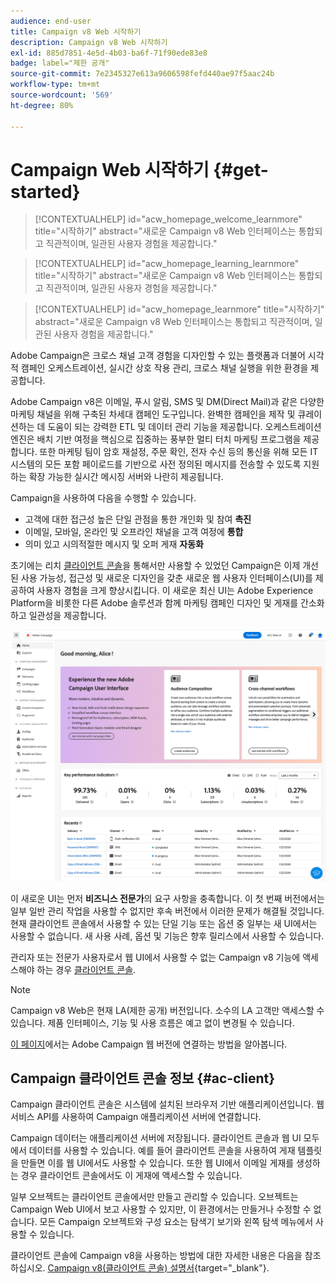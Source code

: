 ```yaml
---
audience: end-user
title: Campaign v8 Web 시작하기
description: Campaign v8 Web 시작하기
exl-id: 885d7851-4e5d-4b03-ba6f-71f90ede83e8
badge: label="제한 공개"
source-git-commit: 7e2345327e613a9606598fefd440ae97f5aac24b
workflow-type: tm+mt
source-wordcount: '569'
ht-degree: 80%

---
```


# Campaign Web 시작하기 {#get-started}


>[!CONTEXTUALHELP]
>id="acw_homepage_welcome_learnmore"
>title="시작하기"
>abstract="새로운 Campaign v8 Web 인터페이스는 통합되고 직관적이며, 일관된 사용자 경험을 제공합니다."

>[!CONTEXTUALHELP]
>id="acw_homepage_learning_learnmore"
>title="시작하기"
>abstract="새로운 Campaign v8 Web 인터페이스는 통합되고 직관적이며, 일관된 사용자 경험을 제공합니다."

>[!CONTEXTUALHELP]
>id="acw_homepage_learnmore"
>title="시작하기"
>abstract="새로운 Campaign v8 Web 인터페이스는 통합되고 직관적이며, 일관된 사용자 경험을 제공합니다."

Adobe Campaign은 크로스 채널 고객 경험을 디자인할 수 있는 플랫폼과 더불어 시각적 캠페인 오케스트레이션, 실시간 상호 작용 관리, 크로스 채널 실행을 위한 환경을 제공합니다.

Adobe Campaign v8은 이메일, 푸시 알림, SMS 및 DM(Direct Mail)과 같은 다양한 마케팅 채널을 위해 구축된 차세대 캠페인 도구입니다. 완벽한 캠페인을 제작 및 큐레이션하는 데 도움이 되는 강력한 ETL 및 데이터 관리 기능을 제공합니다. 오케스트레이션 엔진은 배치 기반 여정을 핵심으로 집중하는 풍부한 멀티 터치 마케팅 프로그램을 제공합니다. 또한 마케팅 팀이 암호 재설정, 주문 확인, 전자 수신 등의 통신을 위해 모든 IT 시스템의 모든 포함 페이로드를 기반으로 사전 정의된 메시지를 전송할 수 있도록 지원하는 확장 가능한 실시간 메시징 서버와 나란히 제공됩니다.

Campaign을 사용하여 다음을 수행할 수 있습니다.

* 고객에 대한 접근성 높은 단일 관점을 통한 개인화 및 참여 **촉진**
* 이메일, 모바일, 온라인 및 오프라인 채널을 고객 여정에 **통합**
* 의미 있고 시의적절한 메시지 및 오퍼 게재 **자동화**


초기에는 리치 [클라이언트 콘솔](#ac-client)을 통해서만 사용할 수 있었던 Campaign은 이제 개선된 사용 가능성, 접근성 및 새로운 디자인을 갖춘 새로운 웹 사용자 인터페이스(UI)를 제공하여 사용자 경험을 크게 향상시킵니다. 이 새로운 최신 UI는 Adobe Experience Platform을 비롯한 다른 Adobe 솔루션과 함께 마케팅 캠페인 디자인 및 게재를 간소화하고 일관성을 제공합니다.

![](assets/home.png)

이 새로운 UI는 먼저 **비즈니스 전문가**&#x200B;의 요구 사항을 충족합니다. 이 첫 번째 버전에서는 일부 일반 관리 작업을 사용할 수 없지만 후속 버전에서 이러한 문제가 해결될 것입니다. 현재 클라이언트 콘솔에서 사용할 수 있는 단일 기능 또는 옵션 중 일부는 새 UI에서는 사용할 수 없습니다. 새 사용 사례, 옵션 및 기능은 향후 릴리스에서 사용할 수 있습니다.

관리자 또는 전문가 사용자로서 웹 UI에서 사용할 수 없는 Campaign v8 기능에 액세스해야 하는 경우 [클라이언트 콘솔](#ac-client).


>[!NOTE]
>
>Campaign v8 Web은 현재 LA(제한 공개) 버전입니다. 소수의 LA 고객만 액세스할 수 있습니다. 제품 인터페이스, 기능 및 사용 흐름은 예고 없이 변경될 수 있습니다.

[이 페이지](connect-to-campaign.md)에서는 Adobe Campaign 웹 버전에 연결하는 방법을 알아봅니다.

## Campaign 클라이언트 콘솔 정보 {#ac-client}

Campaign 클라이언트 콘솔은 시스템에 설치된 브라우저 기반 애플리케이션입니다. 웹 서비스 API를 사용하여 Campaign 애플리케이션 서버에 연결합니다.

Campaign 데이터는 애플리케이션 서버에 저장됩니다. 클라이언트 콘솔과 웹 UI 모두에서 데이터를 사용할 수 있습니다. 예를 들어 클라이언트 콘솔을 사용하여 게재 템플릿을 만들면 이를 웹 UI에서도 사용할 수 있습니다. 또한 웹 UI에서 이메일 게재를 생성하는 경우 클라이언트 콘솔에서도 이 게재에 액세스할 수 있습니다.

일부 오브젝트는 클라이언트 콘솔에서만 만들고 관리할 수 있습니다. 오브젝트는 Campaign Web UI에서 보고 사용할 수 있지만, 이 환경에서는 만들거나 수정할 수 없습니다. 모든 Campaign 오브젝트와 구성 요소는 탐색기 보기와 왼쪽 탐색 메뉴에서 사용할 수 있습니다.

클라이언트 콘솔에 Campaign v8을 사용하는 방법에 대한 자세한 내용은 다음을 참조하십시오. [Campaign v8(클라이언트 콘솔) 설명서](https://experienceleague.adobe.com/docs/campaign/campaign-v8/campaign-home.html?lang=ko){target="_blank"}.
